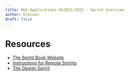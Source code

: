 ```yaml
---
title: Web Applications WS2021/2022 - Sprint Overview
author: kleinen
draft: false
---
```


# Resources

* [The Sprint Book Website](https://www.thesprintbook.com/)
* [Instructions for Remote Sprints](https://www.thesprintbook.com/remote)
* [The Design Sprint](https://www.thesprintbook.com/how)

